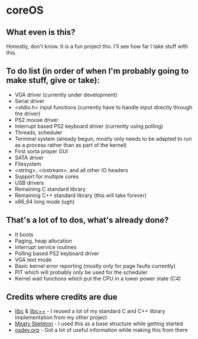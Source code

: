 # coreOS
## What even is this?
Honestly, don't know. It is a fun project tho. I'll see how far I take stuff with this.

## To do list (in order of when I'm probably going to make stuff, give or take):
- VGA driver (currently under development)
- Serial driver
- \<stdio.h> input functions (currently have to handle input directly through the driver)
- PS2 mouse driver
- Interrupt based PS2 keyboard driver (currently using polling)
- Threads, scheduler
- Terminal system (already begun, mostly only needs to be adapted to run as a process rather than as part of the kernel)
- First sorta proper GUI
- SATA driver
- Filesystem
- \<string>, \<iostream>, and all other IO headers
- Support for multiple cores
- USB drivers
- Remaining C standard library
- Remaining C++ standard library (this will take forever)
- x86_64 long mode (ugh)

## That's a lot of to dos, what's already done?
- It boots
- Paging, heap allocation
- Interrupt service routines
- Polling based PS2 keyboard driver
- VGA text mode
- Basic kernel error reporting (mostly only for page faults currently)
- PIT which will probably only be used for the scheduler
- Kernel wait functions which put the CPU in a lower power state (C4)

## Credits where credits are due
- [libc](https://github.com/devcore6/Koreh-v1/tree/main/core-compiler-collection/libc) & [libc++](https://github.com/devcore6/Koreh-v1/tree/main/core-compiler-collection/libc%2B%2B) - I reused a lot of my standard C and C++ library implementation from my other project
- [Meaty Skeleton](https://gitlab.com/sortie/meaty-skeleton) - I used this as a base structure while getting started
- [osdev.org](https://wiki.osdev.org/) - Got a lot of useful information while making this from there
